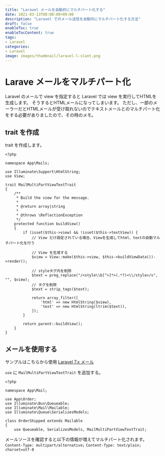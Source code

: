 ```yaml
---
title: "Laravel メールを自動的にマルチパート化する"
date: 2021-03-13T08:00:00+09:00
description: "Laravel でのメール送信を自動的にマルチパート化する方法"
draft: false
enableToc: true
enableTocContent: true
tags: 
- Laravel
categories: 
- Laravel
image: images/thumbnail/laravel-l-slant.png
---
```


# Larave メールをマルチパート化

Laravel のメールで view を指定すると Laravel では view を実行してHTMLを生成します。
そうするとHTMLメールになってしまいます。
ただし、一部のメーラーだとHTMLメールが受け取れないのでテキストメールとのマルチパート化をする必要がありましたので、その時のメモ。

## trait を作成

trait を作成します。

``` php:App/Mails/MailMultiPartViewTextTrait.php {linenos=table}
<?php

namespace App\Mails;

use Illuminate\Support\HtmlString;
use View;

trait MailMultiPartViewTextTrait
{
    /**
     * Build the view for the message.
     *
     * @return array|string
     *
     * @throws \ReflectionException
     */
    protected function buildView()
    {
        if (isset($this->view) && !isset($this->textView)) {
            // View だけ設定されている場合、Viewを生成してhtml、textの自動マルチパート化を行う

            // View を生成する
            $view = View::make($this->view, $this->buildViewData())->render();

            // styleタグ内を削除
            $text = preg_replace("/<style\\b[^>]*>(.*?)<\\/style>/s", "", $view);
            // タグを削除
            $text = strip_tags($text);

            return array_filter([
                'html' => new HtmlString($view),
                'text' => new HtmlString(ltrim($text)),
            ]);
        }

        return parent::buildView();
    }
}
```

## メールを使用する

サンプルはこちらから使用
<a href="https://readouble.com/laravel/7.x/ja/mail.html#view-data" target="_blank" rel="nofollow noopener">Laravel 7.x メール</a>

```use``` に ```MailMultiPartViewTextTrait``` を追加する。

``` php:App\Mail\OrderShipped.php {linenos=table,hl_lines=[12]}
<?php

namespace App\Mail;

use App\Order;
use Illuminate\Bus\Queueable;
use Illuminate\Mail\Mailable;
use Illuminate\Queue\SerializesModels;

class OrderShipped extends Mailable
{
    use Queueable, SerializesModels, MailMultiPartViewTextTrait;

```

メールソースを確認すると以下の情報が増えてマルチパート化されます。
```Content-Type: multipart/alternative;```
```Content-Type: text/plain; charset=utf-8``` 
